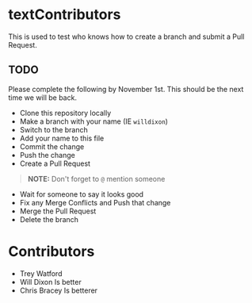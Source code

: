 # textContributors

This is used to test who knows how to create a branch and submit a Pull Request.

## TODO

Please complete the following by November 1st. This should be the next time we will be back.

* Clone this repository locally
* Make a branch with your name (IE `willdixon`)
* Switch to the branch
* Add your name to this file
* Commit the change
* Push the change
* Create a Pull Request

>**NOTE:** Don't forget to `@` mention someone

* Wait for someone to say it looks good
* Fix any Merge Conflicts and Push that change
* Merge the Pull Request
* Delete the branch

# Contributors

* Trey Watford
* Will Dixon Is better
* Chris Bracey Is betterer
